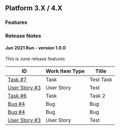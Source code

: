 ## Platform 3.X / 4.X

### Features
### Release Notes

#### Jun 2021 Run - version 1.0.0
This is June release features


| ID | Work Item Type | Title |
| -- | -------------- | ----- |
|[Task #7](https://dev.azure.com/DevopsKSS/web/wi.aspx?pcguid=2c5c8c29-4346-43f1-b8e2-b2ce54d21c00&id=7)|Task|Test Task |
|[User Story #3](https://dev.azure.com/DevopsKSS/web/wi.aspx?pcguid=2c5c8c29-4346-43f1-b8e2-b2ce54d21c00&id=3)|User Story|Test|
|[Task #6](https://dev.azure.com/DevopsKSS/web/wi.aspx?pcguid=2c5c8c29-4346-43f1-b8e2-b2ce54d21c00&id=6)|Task|Task 2|
|[Bug #4](https://dev.azure.com/DevopsKSS/web/wi.aspx?pcguid=2c5c8c29-4346-43f1-b8e2-b2ce54d21c00&id=4)|Bug|Bug|
|[Bug #4](https://dev.azure.com/DevopsKSS/web/wi.aspx?pcguid=2c5c8c29-4346-43f1-b8e2-b2ce54d21c00&id=4)|Bug|Bug|
|[User Story #3](https://dev.azure.com/DevopsKSS/web/wi.aspx?pcguid=2c5c8c29-4346-43f1-b8e2-b2ce54d21c00&id=3)|User Story|Test|
